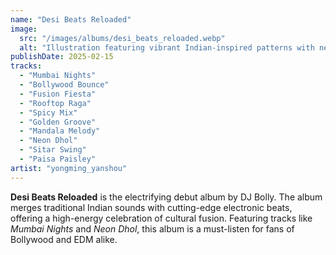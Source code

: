 ```yaml
---
name: "Desi Beats Reloaded"
image:
  src: "/images/albums/desi_beats_reloaded.webp"
  alt: "Illustration featuring vibrant Indian-inspired patterns with neon lights, blending a turntable and paisley motifs, representing Bollywood fusion music"
publishDate: 2025-02-15
tracks:
  - "Mumbai Nights"
  - "Bollywood Bounce"
  - "Fusion Fiesta"
  - "Rooftop Raga"
  - "Spicy Mix"
  - "Golden Groove"
  - "Mandala Melody"
  - "Neon Dhol"
  - "Sitar Swing"
  - "Paisa Paisley"
artist: "yongming_yanshou"
---
```


**Desi Beats Reloaded** is the electrifying debut album by DJ Bolly. The album merges traditional Indian sounds with cutting-edge electronic beats, offering a high-energy celebration of cultural fusion. Featuring tracks like *Mumbai Nights* and *Neon Dhol*, this album is a must-listen for fans of Bollywood and EDM alike.
